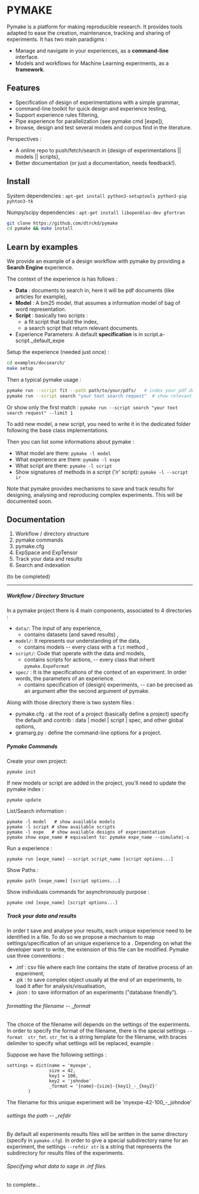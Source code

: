 # PYMAKE

Pymake is a platform for making reproducible research. It provides tools adapted to ease the creation, maintenance, tracking and sharing of experiments. It has two main paradigms :

* Manage and navigate in your experiences, as a **command-line** interface.
* Models and workflows for Machine Learning experiments, as a **framework**.

## Features
* Specification of design of experimentations with a simple grammar,
* command-line toolkit for quick design and experience testing,
* Support experience rules filtering,
* Pipe experience for parallelization (see pymake cmd [expe]),
* browse, design and test several models and corpus find in the literature.

Perspectives :

* A online repo to push/fetch/search in {design of experimentations || models || scripts},
* Better documentation (or just a documentation, needs feedback!).


## Install


System dependencies : `apt-get install python3-setuptools python3-pip pyhton3-tk`

Numpy/scipy dependencies : `apt-get install libopenblas-dev gfortran`

```bash
git clone https://github.com/dtrckd/pymake
cd pymake && make install
```

## Learn by examples

We provide an example of a design workflow with pymake by providing a **Search Engine** experience.

The context of the experience is has follows :
* **Data** : documents to search in, here it will be pdf documents (like articles for example),
* **Model** : A bm25 model, that assumes a information model of bag of word representation.
* **Script** : basically two scripts :
    + a fit script that build  the index,
    + a search script that return relevant documents.
* Experience Parameters: A default **specification** is in  script.a-script.\_default_expe

Setup the experience (needed just once) :

```bash
cd examples/docsearch/
make setup
```

Then a typical pymake usage :

```bash
pymake run --script fit --path path/to/your/pdfs/   # index your pdf documents, take a coffe
pymake run --script search "your text search request"  # show relevant information
```
Or show only the first match :  `pymake run --script search "your text search request" --limit 1`

To add new model, a new script, you need to write it in the dedicated folder following the base class implementations.

Then you can list some informations about pymake :

* What model are there: `pymake -l model`
* What experience are there: `pymake -l expe`
* What script are there: `pymake -l script`
* Show signatures of methods in a script ('ir' script): `pymake -l --script ir`


Note that pymake provides  mechanisms to save and track results for designing, analysing and reproducing complex experiments.
This will be documented soon.


## Documentation


1. Workflow / directory structure
2. pymake commands
3. pymake.cfg
3. ExpSpace and ExpTensor
5. Track your data and results
6. Search and indexation

(to be completed)

----

##### Workflow / Directory Structure

In a pymake project there is 4 main components, associated to 4 directories :

* `data/`: The input of any experience,
    + contains datasets (and saved results) <!--  selection with the `-c` options and see frontendManager -->,
* `model/`: It represents our understanding of the data,
    + contains models -- every class with a `fit` method <!-- selection with the `-m` options and see ModelManager -->,
* `script/`: Code that operate with the data and models,
    + contains scripts for actions, -- every class that inherit `pymake.ExpeFormat` <!-- selection with the `-r` options -->
* `spec/` : It is the specifications of the context of an experiment. In order words, the parameters of an experience.
    + contains specification of (design) experiments, -- can be precised as an argument after the second argument of pymake.

Along with those directory there is two system files :
* pymake.cfg : at the root of a project (basically define a project) specify the default and contrib : data | model | script | spec, and other global options, <!-- document each entry -->
* gramarg.py : define the command-line options for a project. <!-- explaine the exp_append type -->


##### Pymake Commands

Create your own project:

    pymake init

If new models or script are added in the project, you'll need to update the pymake index :

    pymake update

List/Search information :

    pymake -l model   # show available models
    pymake -l script # show available scripts
    pymake -l expe   # show available designs of experimentation                                                                                                                             
    pymake show expe_name # equivalent to: pymake expe_name --simulate|-s

Run a experience :

    pymake run [expe_name] --script script_name [script options...]

Show Paths :

    pymake path [expe_name] [script options...]

Show individuals commands for asynchronously purpose :

    pymake cmd [expe_name] [script options...]

##### Track your data and results

In order t  save and analyse your results, each unique experience need to be identified in a file. To do so we propose a mechanism to map settings/specification of an unique experience to a <filename>. Depending on what the developer want to write, the extension of this file can be modified. Pymake use three conventions : 

* <filename>.inf : csv file where each line contains the state of iterative process of an experiment,
* <filename>.pk : to save complex object usually at the end of an experiments, to load it after for analysis/visualisation,
* <filename>.json : to save information of an experiments ("database friendly").

###### formatting the filename -- _format

The choice of the filename will depends on the settings of the experiments. In order to specify the format of the filename, there is the special settings `--format  str_fmt`. `str_fmt` is a string template for the filename, with braces delimiter to specify what settings will be replaced, example : 

Suppose we have the following settings : 
```
settings = dict(name = 'myexpe',
                size = 42,
                key1 = 100,
                key2 = 'johndoe'
                _format = '{name}-{size}-{key1}_-_{key2}'
        )
```

The filename for this unique experiment will be 'myexpe-42-100_-_johndoe'

###### settings the path -- _refdir

By default all experiments results files will be written in the same directory (specify in `pymake.cfg`). In order to give a special subdirectory name for an experiment, the settings `--refdir str` is a string that represents the subdirectory for results files of the experiments.

###### Specifying what data to sage in .inf files.

to complete...



